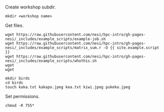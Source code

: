 # 

Create workshop subdir.

```
mkdir <workshop name>
```

Get files.

```
wget https://raw.githubusercontent.com/nesi/hpc-intro/gh-pages-nesi/_includes/example_scripts/example-job.sh
wget https://raw.githubusercontent.com/nesi/hpc-intro/gh-pages-nesi/_includes/example_scripts/matrix_sum.r -O {{ site.example.script }} 
wget https://raw.githubusercontent.com/nesi/hpc-intro/gh-pages-nesi/_includes/example_scripts/whothis.sh
wget 
wget
```

```
mkdir birds
cd birds
touch kaka.txt kakapo.jpeg kea.txt kiwi.jpeg pukeko.jpeg
```

Set permissions.

```
chmod -R 755*
```